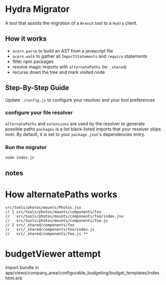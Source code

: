 # Hydra Migrator

A tool that assists the migration of a `Wrench` tool to a `Hydra` client.

## How it works
- `acorn.parse` to build an AST from a javascript file
- `acorn.walk` to gather all `ImportStatements` and `require` statements
- filter npm packages
- resolve magic imports with `alternatePaths` (ie: `_shared`)
- recurse down the tree and mark visited node

## Step-By-Step Guide
Update `./config.js` to configure your resolver and your tool preferences

### configure your file resolver
`alternatePaths` and `extensions` are used by the resolver to generate possible paths
`packages` is a list black-listed imports that your resolver skips over.
By default, it is set to your `package.json`'s dependencies entry.

### Run the migrator

```
node index.js
```

## notes
# How alternatePaths works


<!-- file: src/tools/photos/mounts/Photos.jsx
import: 'components/foo'

searchPaths = alternatePaths.concat(currentDirectory) -->


```
src/tools/photos/mounts/Photos.jsx
// 1 src/tools/photos/mounts/components/foo
//   src/tools/photos/mounts/components/foo/index.jsx
//   src/tools/photos/mounts/components/foo.js
// 2 src/_shared/components/foo
//   src/_shared/components/foo/index.js
//   src/_shared/components/foo.js **

```


budgetViewer attempt
==

import bundle in app/views/company_area/configurable_budgeting/budget_templates/index.html.erb

